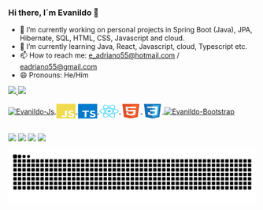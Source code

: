 ### Hi there, I´m Evanildo 👋

- 🔭 I’m currently working on personal projects in Spring Boot (Java), JPA, Hibernate, SQL, HTML, CSS, Javascript and cloud.
- 🌱 I’m currently learning Java, React, Javascript, cloud, Typescript etc.
- 📫 How to reach me: e_adriano55@hotmail.com / eadriano55@gmail.com
- 😄 Pronouns: He/Him

<div>
  <a href="https://github.com/eadriano55">
  <img height="180em" src="https://github-readme-stats.vercel.app/api?username=eadriano55&show_icons=true&theme=dracula&include_all_commits=true&count_private=true"/>
  <img height="180em" src="https://github-readme-stats.vercel.app/api/top-langs/?username=eadriano55&layout=compact&langs_count=7&theme=dracula"/>
</div>
<div style="display: inline_block"><br>
  <img align="center" alt="Evanildo-Js" height="30" width="40" src="https://cdn.jsdelivr.net/gh/devicons/devicon/icons/java/java-original-wordmark.svg">
  <img align="center" alt="Evanildo-Js" height="30" width="40" src="https://raw.githubusercontent.com/devicons/devicon/master/icons/javascript/javascript-plain.svg">
  <img align="center" alt="Evanildo-Ts" height="30" width="40" src="https://raw.githubusercontent.com/devicons/devicon/master/icons/typescript/typescript-plain.svg">
  <img align="center" alt="Evanildo-React" height="30" width="40" src="https://raw.githubusercontent.com/devicons/devicon/master/icons/react/react-original.svg">
  <img align="center" alt="Evanildo-HTML" height="30" width="40" src="https://raw.githubusercontent.com/devicons/devicon/master/icons/html5/html5-original.svg">
  <img align="center" alt="Evanildo-CSS" height="30" width="40" src="https://raw.githubusercontent.com/devicons/devicon/master/icons/css3/css3-original.svg">
  <img align="center" alt="Evanildo-Bootstrap" height="30" width="40" src="https://cdn.jsdelivr.net/gh/devicons/devicon/icons/bootstrap/bootstrap-plain-wordmark.svg" >
</div>
  
 ##
<div> 
   <a href="https://www.instagram.com/eadriano555/" target="_blank"><img src="https://img.shields.io/badge/-Instagram-%23E4405F?style=for-the-badge&logo=instagram&logoColor=white" target="_blank"></a>
 	 <a href="https://discord.com/channels/@eadriano55" target="_blank"><img src="https://img.shields.io/badge/Discord-7289DA?style=for-the-badge&logo=discord&logoColor=white" target="_blank"></a> 
  <a href = "mailto:eadriano55@gmail.com"><img src= "https://img.shields.io/badge/Gmail-D14836?style=for-the-badge&logo=gmail&logoColor=white" target="_blank"></a>
  <a href="https://www.linkedin.com/in/evanildo-oliveira-b22ba916a/" target="_blank"><img src="https://img.shields.io/badge/-LinkedIn-%230077B5?style=for-the-badge&logo=linkedin&logoColor=white" target="_blank"></a> 
 
  ![Snake animation](https://github.com/eadriano55/eadriano55/blob/output/github-contribution-grid-snake.svg)
 
</div>
